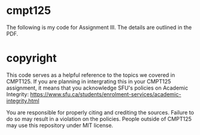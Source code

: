 # cmpt125
The following is my code for Assignment III. The details are outlined in the PDF. 

# copyright 
This code serves as a helpful reference to the topics we covered in CMPT125.
If you are planning in intergrating this in your CMPT125 assignment, it means that you acknowledge SFU's
policies on Academic Integrity:
https://www.sfu.ca/students/enrolment-services/academic-integrity.html

You are responsible for properly citing and crediting the sources. 
Failure to do so may result in a violation on the policies. People outside of CMPT125 may use this repository
under MIT license. 